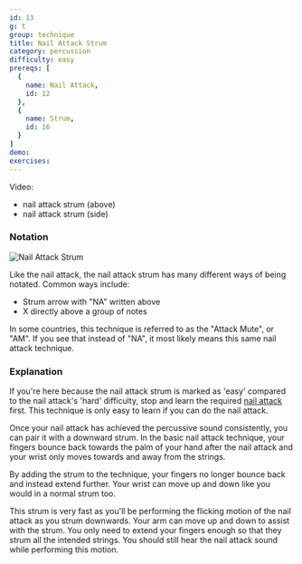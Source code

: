 ```yaml
---
id: 13
g: t
group: technique
title: Nail Attack Strum
category: percussion
difficulty: easy
prereqs: [
  {
    name: Nail Attack,
    id: 12
  },
  {
    name: Strum,
    id: 16
  }
]
demo: 
exercises:
---
```


Video: 
- nail attack strum (above)
- nail attack strum (side)

### Notation

![Nail Attack Strum]()

Like the nail attack, the nail attack strum has many different ways of being notated. Common ways include:

- Strum arrow with "NA" written above
- X directly above a group of notes

In some countries, this technique is referred to as the "Attack Mute", or "AM". If you see that instead of "NA", it most likely means this same nail attack technique.

### Explanation

If you're here because the nail attack strum is marked as 'easy' compared to the nail attack's 'hard' difficulty, stop and learn the required [nail attack](12) first. This technique is only easy to learn if you can do the nail attack.

Once your nail attack has achieved the percussive sound consistently, you can pair it with a downward strum. In the basic nail attack technique, your fingers bounce back towards the palm of your hand after the nail attack and your wrist only moves towards and away from the strings. 

By adding the strum to the technique, your fingers no longer bounce back and instead extend further. Your wrist can move up and down like you would in a normal strum too. 

This strum is very fast as you'll be performing the flicking motion of the nail attack as you strum downwards. Your arm can move up and down to assist with the strum. You only need to extend your fingers enough so that they strum all the intended strings. You should still hear the nail attack sound while performing this motion.